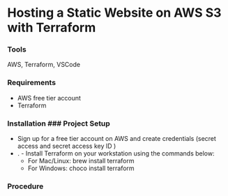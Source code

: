 # Hosting a Static Website on AWS S3 with Terraform

### Tools
AWS, Terraform, VSCode

### Requirements
- AWS free tier account
- Terraform 

### Installation ### Project Setup
- Sign up for a free tier account on AWS and create credentials (secret access and secret access key ID )
- . - Install Terraform on your workstation using the commands below:
  - For Mac/Linux: brew install terraform 
  - For Windows: choco install terraform


### Procedure